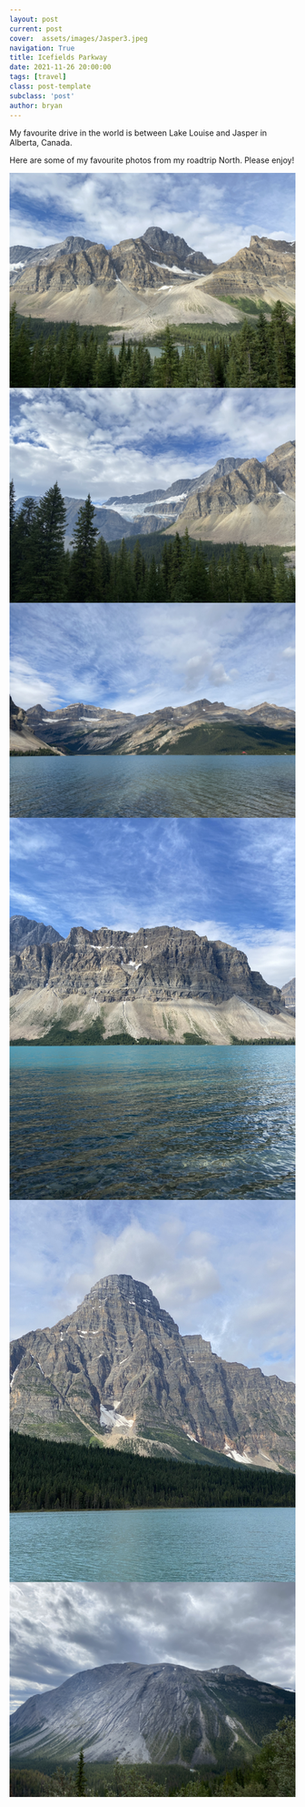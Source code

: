 ```yaml
---
layout: post
current: post
cover:  assets/images/Jasper3.jpeg
navigation: True
title: Icefields Parkway
date: 2021-11-26 20:00:00
tags: [travel]
class: post-template
subclass: 'post'
author: bryan
---
```


My favourite drive in the world is between Lake Louise and Jasper in Alberta, Canada. 

Here are some of my favourite photos from my roadtrip North. Please enjoy!

<img max-width="100vw" align="center" src="https://github.com/bryanyu1/blog/blob/gh-pages/assets/images/Jasper1.jpeg?raw=true" alt="Jasper1">

<img max-width="100vw" align="center" src="https://github.com/bryanyu1/blog/blob/gh-pages/assets/images/Jasper2.jpeg?raw=true" alt="Jasper2">

<img max-width="100vw" align="center" src="https://github.com/bryanyu1/blog/blob/gh-pages/assets/images/Jasper3.jpeg?raw=true" alt="Jasper3">

<img max-width="100vw" align="center" src="https://github.com/bryanyu1/blog/blob/gh-pages/assets/images/Jasper4.jpeg?raw=true" alt="Jasper4">

<img max-width="100vw" align="center" src="https://github.com/bryanyu1/blog/blob/gh-pages/assets/images/Jasper5.jpeg?raw=true" alt="Jasper5">

<img max-width="100vw" align="center" src="https://github.com/bryanyu1/blog/blob/gh-pages/assets/images/Jasper6.jpeg?raw=true" alt="Jasper6">
